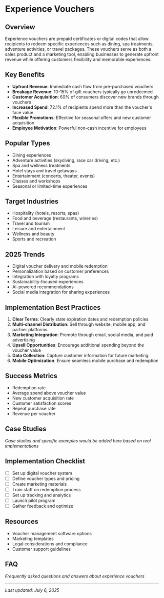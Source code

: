 # Experience Vouchers

## Overview
Experience vouchers are prepaid certificates or digital codes that allow recipients to redeem specific experiences such as dining, spa treatments, adventure activities, or travel packages. These vouchers serve as both a sales product and a marketing tool, enabling businesses to generate upfront revenue while offering customers flexibility and memorable experiences.

## Key Benefits
- **Upfront Revenue**: Immediate cash flow from pre-purchased vouchers
- **Breakage Revenue**: 10-15% of gift vouchers typically go unredeemed
- **Customer Acquisition**: 60% of consumers discover new brands through vouchers
- **Increased Spend**: 72.1% of recipients spend more than the voucher's face value
- **Flexible Promotions**: Effective for seasonal offers and new customer acquisition
- **Employee Motivation**: Powerful non-cash incentive for employees

## Popular Types
- Dining experiences
- Adventure activities (skydiving, race car driving, etc.)
- Spa and wellness treatments
- Hotel stays and travel getaways
- Entertainment (concerts, theater, events)
- Classes and workshops
- Seasonal or limited-time experiences

## Target Industries
- Hospitality (hotels, resorts, spas)
- Food and beverage (restaurants, wineries)
- Travel and tourism
- Leisure and entertainment
- Wellness and beauty
- Sports and recreation

## 2025 Trends
- Digital voucher delivery and mobile redemption
- Personalization based on customer preferences
- Integration with loyalty programs
- Sustainability-focused experiences
- AI-powered recommendations
- Social media integration for sharing experiences

## Implementation Best Practices
1. **Clear Terms**: Clearly state expiration dates and redemption policies
2. **Multi-channel Distribution**: Sell through website, mobile app, and partner platforms
3. **Marketing Integration**: Promote through email, social media, and paid advertising
4. **Upsell Opportunities**: Encourage additional spending beyond the voucher value
5. **Data Collection**: Capture customer information for future marketing
6. **Mobile Optimization**: Ensure seamless mobile purchase and redemption

## Success Metrics
- Redemption rate
- Average spend above voucher value
- New customer acquisition rate
- Customer satisfaction scores
- Repeat purchase rate
- Revenue per voucher

## Case Studies
*Case studies and specific examples would be added here based on real implementations*

## Implementation Checklist
- [ ] Set up digital voucher system
- [ ] Define voucher types and pricing
- [ ] Create marketing materials
- [ ] Train staff on redemption process
- [ ] Set up tracking and analytics
- [ ] Launch pilot program
- [ ] Gather feedback and optimize

## Resources
- Voucher management software options
- Marketing templates
- Legal considerations and compliance
- Customer support guidelines

## FAQ
*Frequently asked questions and answers about experience vouchers*

---
*Last updated: July 6, 2025*
